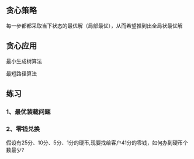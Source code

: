 ## 贪心策略

每一步都都采取当下状态的最优解（局部最优），从而希望推到出全局状最优解

## 贪心应用

最小生成树算法

最短路径算法

## 练习

### 1、最优装载问题

### 2、零钱兑换

假设有25分、10分、5分、1分的硬币,现要找给客户41分的零钱，如何办到硬币个数最少?